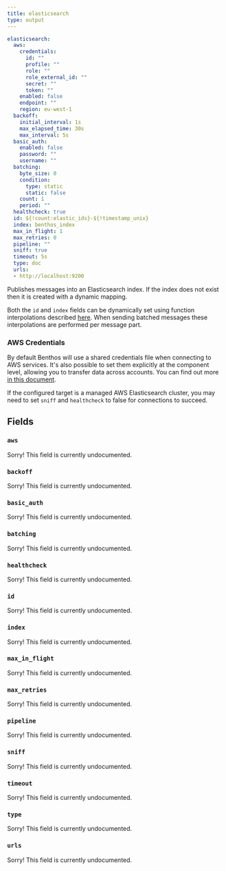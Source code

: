 ```yaml
---
title: elasticsearch
type: output
---
```


```yaml
elasticsearch:
  aws:
    credentials:
      id: ""
      profile: ""
      role: ""
      role_external_id: ""
      secret: ""
      token: ""
    enabled: false
    endpoint: ""
    region: eu-west-1
  backoff:
    initial_interval: 1s
    max_elapsed_time: 30s
    max_interval: 5s
  basic_auth:
    enabled: false
    password: ""
    username: ""
  batching:
    byte_size: 0
    condition:
      type: static
      static: false
    count: 1
    period: ""
  healthcheck: true
  id: ${!count:elastic_ids}-${!timestamp_unix}
  index: benthos_index
  max_in_flight: 1
  max_retries: 0
  pipeline: ""
  sniff: true
  timeout: 5s
  type: doc
  urls:
  - http://localhost:9200
```

Publishes messages into an Elasticsearch index. If the index does not exist then
it is created with a dynamic mapping.

Both the `id` and `index` fields can be dynamically set using function
interpolations described [here](../config_interpolation.md#functions). When
sending batched messages these interpolations are performed per message part.

### AWS Credentials

By default Benthos will use a shared credentials file when connecting to AWS
services. It's also possible to set them explicitly at the component level,
allowing you to transfer data across accounts. You can find out more
[in this document](../aws.md).

If the configured target is a managed AWS Elasticsearch cluster, you may need
to set `sniff` and `healthcheck` to false for connections to succeed.

## Fields

### `aws`

Sorry! This field is currently undocumented.

### `backoff`

Sorry! This field is currently undocumented.

### `basic_auth`

Sorry! This field is currently undocumented.

### `batching`

Sorry! This field is currently undocumented.

### `healthcheck`

Sorry! This field is currently undocumented.

### `id`

Sorry! This field is currently undocumented.

### `index`

Sorry! This field is currently undocumented.

### `max_in_flight`

Sorry! This field is currently undocumented.

### `max_retries`

Sorry! This field is currently undocumented.

### `pipeline`

Sorry! This field is currently undocumented.

### `sniff`

Sorry! This field is currently undocumented.

### `timeout`

Sorry! This field is currently undocumented.

### `type`

Sorry! This field is currently undocumented.

### `urls`

Sorry! This field is currently undocumented.

